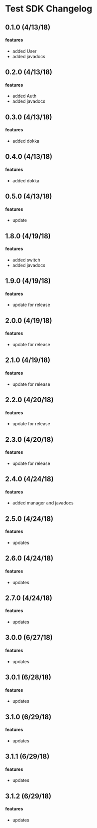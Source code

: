 # Test SDK Changelog
## 0.1.0 (4/13/18)
#### features
* added User
* added javadocs

## 0.2.0 (4/13/18)
#### features
* added Auth
* added javadocs

## 0.3.0 (4/13/18)
#### features
* added dokka

## 0.4.0 (4/13/18)
#### features
* added dokka

## 0.5.0 (4/13/18)
#### features
* update

## 1.8.0 (4/19/18)
#### features
* added switch
* added javadocs

## 1.9.0 (4/19/18)
#### features
* update for release

## 2.0.0 (4/19/18)
#### features
* update for release

## 2.1.0 (4/19/18)
#### features
* update for release

## 2.2.0 (4/20/18)
#### features
* update for release

## 2.3.0 (4/20/18)
#### features
* update for release

## 2.4.0 (4/24/18)
#### features
* added manager and javadocs

## 2.5.0 (4/24/18)
#### features
* updates

## 2.6.0 (4/24/18)
#### features
* updates

## 2.7.0 (4/24/18)
#### features
* updates

## 3.0.0 (6/27/18)
#### features
* updates

## 3.0.1 (6/28/18)
#### features
* updates

## 3.1.0 (6/29/18)
#### features
* updates

## 3.1.1 (6/29/18)
#### features
* updates

## 3.1.2 (6/29/18)
#### features
* updates

